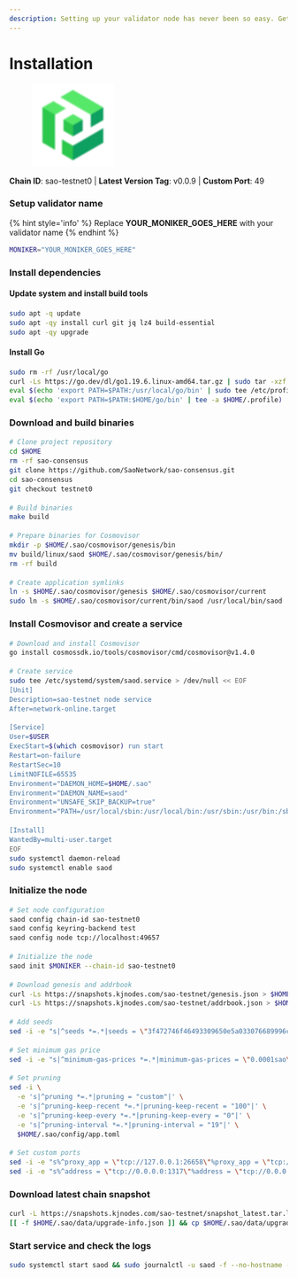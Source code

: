 ```yaml
---
description: Setting up your validator node has never been so easy. Get your validator running in minutes by following step by step instructions.
---
```


# Installation

<figure><img src="https://raw.githubusercontent.com/kj89/cosmos-images/main/logos/sao.png" width="150" alt=""><figcaption></figcaption></figure>

**Chain ID**: sao-testnet0 | **Latest Version Tag**: v0.0.9 | **Custom Port**: 49

### Setup validator name

{% hint style='info' %}
Replace **YOUR_MONIKER_GOES_HERE** with your validator name
{% endhint %}

```bash
MONIKER="YOUR_MONIKER_GOES_HERE"
```

### Install dependencies

#### Update system and install build tools

```bash
sudo apt -q update
sudo apt -qy install curl git jq lz4 build-essential
sudo apt -qy upgrade
```

#### Install Go

```bash
sudo rm -rf /usr/local/go
curl -Ls https://go.dev/dl/go1.19.6.linux-amd64.tar.gz | sudo tar -xzf - -C /usr/local
eval $(echo 'export PATH=$PATH:/usr/local/go/bin' | sudo tee /etc/profile.d/golang.sh)
eval $(echo 'export PATH=$PATH:$HOME/go/bin' | tee -a $HOME/.profile)
```

### Download and build binaries

```bash
# Clone project repository
cd $HOME
rm -rf sao-consensus
git clone https://github.com/SaoNetwork/sao-consensus.git
cd sao-consensus
git checkout testnet0

# Build binaries
make build

# Prepare binaries for Cosmovisor
mkdir -p $HOME/.sao/cosmovisor/genesis/bin
mv build/linux/saod $HOME/.sao/cosmovisor/genesis/bin/
rm -rf build

# Create application symlinks
ln -s $HOME/.sao/cosmovisor/genesis $HOME/.sao/cosmovisor/current
sudo ln -s $HOME/.sao/cosmovisor/current/bin/saod /usr/local/bin/saod
```

### Install Cosmovisor and create a service

```bash
# Download and install Cosmovisor
go install cosmossdk.io/tools/cosmovisor/cmd/cosmovisor@v1.4.0

# Create service
sudo tee /etc/systemd/system/saod.service > /dev/null << EOF
[Unit]
Description=sao-testnet node service
After=network-online.target

[Service]
User=$USER
ExecStart=$(which cosmovisor) run start
Restart=on-failure
RestartSec=10
LimitNOFILE=65535
Environment="DAEMON_HOME=$HOME/.sao"
Environment="DAEMON_NAME=saod"
Environment="UNSAFE_SKIP_BACKUP=true"
Environment="PATH=/usr/local/sbin:/usr/local/bin:/usr/sbin:/usr/bin:/sbin:/bin:/usr/games:/usr/local/games:/snap/bin:$HOME/.sao/cosmovisor/current/bin"

[Install]
WantedBy=multi-user.target
EOF
sudo systemctl daemon-reload
sudo systemctl enable saod
```

### Initialize the node

```bash
# Set node configuration
saod config chain-id sao-testnet0
saod config keyring-backend test
saod config node tcp://localhost:49657

# Initialize the node
saod init $MONIKER --chain-id sao-testnet0

# Download genesis and addrbook
curl -Ls https://snapshots.kjnodes.com/sao-testnet/genesis.json > $HOME/.sao/config/genesis.json
curl -Ls https://snapshots.kjnodes.com/sao-testnet/addrbook.json > $HOME/.sao/config/addrbook.json

# Add seeds
sed -i -e "s|^seeds *=.*|seeds = \"3f472746f46493309650e5a033076689996c8881@sao-testnet.rpc.kjnodes.com:49659\"|" $HOME/.sao/config/config.toml

# Set minimum gas price
sed -i -e "s|^minimum-gas-prices *=.*|minimum-gas-prices = \"0.0001sao\"|" $HOME/.sao/config/app.toml

# Set pruning
sed -i \
  -e 's|^pruning *=.*|pruning = "custom"|' \
  -e 's|^pruning-keep-recent *=.*|pruning-keep-recent = "100"|' \
  -e 's|^pruning-keep-every *=.*|pruning-keep-every = "0"|' \
  -e 's|^pruning-interval *=.*|pruning-interval = "19"|' \
  $HOME/.sao/config/app.toml

# Set custom ports
sed -i -e "s%^proxy_app = \"tcp://127.0.0.1:26658\"%proxy_app = \"tcp://127.0.0.1:49658\"%; s%^laddr = \"tcp://127.0.0.1:26657\"%laddr = \"tcp://127.0.0.1:49657\"%; s%^pprof_laddr = \"localhost:6060\"%pprof_laddr = \"localhost:49060\"%; s%^laddr = \"tcp://0.0.0.0:26656\"%laddr = \"tcp://0.0.0.0:49656\"%; s%^prometheus_listen_addr = \":26660\"%prometheus_listen_addr = \":49660\"%" $HOME/.sao/config/config.toml
sed -i -e "s%^address = \"tcp://0.0.0.0:1317\"%address = \"tcp://0.0.0.0:49317\"%; s%^address = \":8080\"%address = \":49080\"%; s%^address = \"0.0.0.0:9090\"%address = \"0.0.0.0:49090\"%; s%^address = \"0.0.0.0:9091\"%address = \"0.0.0.0:49091\"%; s%^address = \"0.0.0.0:8545\"%address = \"0.0.0.0:49545\"%; s%^ws-address = \"0.0.0.0:8546\"%ws-address = \"0.0.0.0:49546\"%" $HOME/.sao/config/app.toml
```

### Download latest chain snapshot

```bash
curl -L https://snapshots.kjnodes.com/sao-testnet/snapshot_latest.tar.lz4 | tar -Ilz4 -xf - -C $HOME/.sao
[[ -f $HOME/.sao/data/upgrade-info.json ]] && cp $HOME/.sao/data/upgrade-info.json $HOME/.sao/cosmovisor/genesis/upgrade-info.json
```

### Start service and check the logs

```bash
sudo systemctl start saod && sudo journalctl -u saod -f --no-hostname -o cat
```
